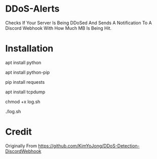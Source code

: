 # DDoS-Alerts
Checks If Your Server Is Being DDoSed And Sends A Notification To A Discord Webhook With How Much MB Is Being Hit. 



# Installation


apt install python

apt install python-pip

pip install requests

apt install tcpdump

chmod +x log.sh

./log.sh


# Credit
Originally From https://github.com/KimYoJong/DDoS-Detection-DiscordWebhook
